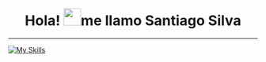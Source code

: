 <h1 align="center">Hola! <img src="https://media.giphy.com/media/hvRJCLFzcasrR4ia7z/giphy.gif" width="35">me llamo Santiago Silva</h1>
<hr>

[![My Skills](https://skillicons.dev/icons?i=html,css,js,jquery)](https://skillicons.dev)

